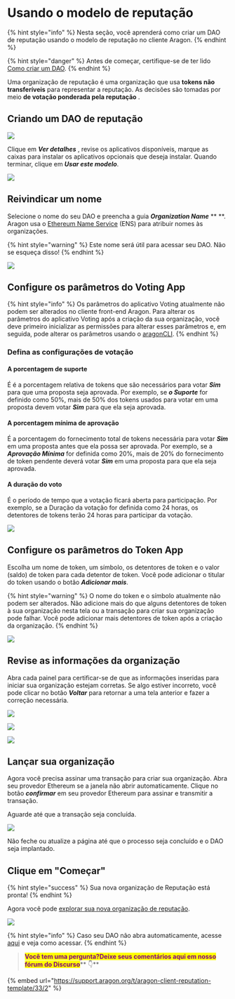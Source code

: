 # Usando o modelo de reputação

{% hint style="info" %}
Nesta seção, você aprenderá como criar um DAO de reputação usando o modelo de reputação no cliente Aragon.
{% endhint %}

{% hint style="danger" %}
Antes de começar, certifique-se de ter lido [Como criar um DAO](./).
{% endhint %}

Uma organização de reputação é uma organização que usa **tokens não transferíveis** para representar a reputação. As decisões são tomadas por meio **de votação ponderada pela reputação** .

## Criando um DAO de reputação <a href="#creating-a-reputation-dao" id="creating-a-reputation-dao"></a>

![](<../../../.gitbook/assets/Schermata 2022-02-10 alle 15.02.19.png>)

Clique em _**Ver detalhes**_ , revise os aplicativos disponíveis, marque as caixas para instalar os aplicativos opcionais que deseja instalar. Quando terminar, clique em _**Usar este modelo**_.

![](<../../../.gitbook/assets/Schermata 2022-02-10 alle 15.22.29.png>)

## Reivindicar um nome <a href="#claim-a-name" id="claim-a-name"></a>

Selecione o nome do seu DAO e preencha a guia _**Organization Name**_ \*\* \*\*. Aragon usa o [Ethereum Name Service](https://ens.domains/) (ENS) para atribuir nomes às organizações.

{% hint style="warning" %}
Este nome será útil para acessar seu DAO. Não se esqueça disso!
{% endhint %}

![](<../../../.gitbook/assets/Schermata 2022-02-10 alle 15.23.36.png>)

## Configure os parâmetros do Voting App <a href="#configure-the-parameters-of-the-voting-app" id="configure-the-parameters-of-the-voting-app"></a>

{% hint style="info" %}
Os parâmetros do aplicativo Voting atualmente não podem ser alterados no cliente front-end Aragon. Para alterar os parâmetros do aplicativo Voting após a criação da sua organização, você deve primeiro inicializar as permissões para alterar esses parâmetros e, em seguida, pode alterar os parâmetros usando o [aragonCLI](https://hack.aragon.org/developers/tools/aragoncli).
{% endhint %}

### Defina as configurações de votação <a href="#configure-the-voting-settings" id="configure-the-voting-settings"></a>

#### A porcentagem de suporte <a href="#the-support-percentage" id="the-support-percentage"></a>

É é a porcentagem relativa de tokens que são necessários para votar _**Sim**_ para que uma proposta seja aprovada. Por exemplo, se _**o Suporte**_ for definido como 50%, mais de 50% dos tokens usados ​​para votar em uma proposta devem votar _**Sim**_ para que ela seja aprovada.

#### A porcentagem mínima de aprovação <a href="#the-minimum-approval-percentage" id="the-minimum-approval-percentage"></a>

É a porcentagem do fornecimento total de tokens necessária para votar _**Sim**_ em uma proposta antes que ela possa ser aprovada. Por exemplo, se a _**Aprovação Mínima**_ for definida como 20%, mais de 20% do fornecimento de token pendente deverá votar _**Sim**_ em uma proposta para que ela seja aprovada.

#### A duração do voto <a href="#the-vote-duration" id="the-vote-duration"></a>

É o período de tempo que a votação ficará aberta para participação. Por exemplo, se a Duração da votação for definida como 24 horas, os detentores de tokens terão 24 horas para participar da votação.

![](<../../../.gitbook/assets/Schermata 2022-02-10 alle 15.08.36.png>)

## Configure os parâmetros do Token App <a href="#configure-the-parameters-of-the-token-app" id="configure-the-parameters-of-the-token-app"></a>

Escolha um nome de token, um símbolo, os detentores de token e o valor (saldo) de token para cada detentor de token. Você pode adicionar o titular do token usando o botão _**Adicionar mais**_.

{% hint style="warning" %}
O nome do token e o símbolo atualmente não podem ser alterados. Não adicione mais do que alguns detentores de token à sua organização nesta tela ou a transação para criar sua organização pode falhar. Você pode adicionar mais detentores de token após a criação da organização.
{% endhint %}

![](<../../../.gitbook/assets/Schermata 2022-02-10 alle 15.25.03.png>)

## Revise as informações da organização <a href="#review-organization-information" id="review-organization-information"></a>

Abra cada painel para certificar-se de que as informações inseridas para iniciar sua organização estejam corretas. Se algo estiver incorreto, você pode clicar no botão _**Voltar**_ para retornar a uma tela anterior e fazer a correção necessária.

![](<../../../.gitbook/assets/Schermata 2022-02-10 alle 15.25.54.png>)

![](<../../../.gitbook/assets/Schermata 2022-02-10 alle 15.26.03.png>)

![](<../../../.gitbook/assets/Schermata 2022-02-10 alle 15.26.14.png>)

## Lançar sua organização <a href="#launch-your-organization" id="launch-your-organization"></a>

Agora você precisa assinar uma transação para criar sua organização. Abra seu provedor Ethereum se a janela não abrir automaticamente. Clique no botão _**confirmar**_ em seu provedor Ethereum para assinar e transmitir a transação.

Aguarde até que a transação seja concluída.

![](https://d33v4339jhl8k0.cloudfront.net/docs/assets/5c98a4fe0428633d2cf3fcf7/images/5d8624d704286364bc8f650d/file-arEtXF8S0j.png)

Não feche ou atualize a página até que o processo seja concluído e o DAO seja implantado.

## Clique em "Começar" <a href="#click-get-started" id="click-get-started"></a>

{% hint style="success" %}
Sua nova organização de Reputação está pronta!
{% endhint %}

Agora você pode [explorar sua nova organização de reputação](../explore-template-dao/).

![](<../../../.gitbook/assets/Schermata 2022-02-10 alle 15.17.04.png>)

{% hint style="info" %}
Caso seu DAO não abra automaticamente, acesse [aqui](../../../faq/products/aragon-client/where-is-my-dao.md) e veja como acessar.
{% endhint %}

> <mark style="color:purple;">**Você tem uma pergunta?Deixe seus comentários aqui em nosso fórum do Discurso**</mark>** 👇**

{% embed url="https://support.aragon.org/t/aragon-client-reputation-template/33/2" %}
